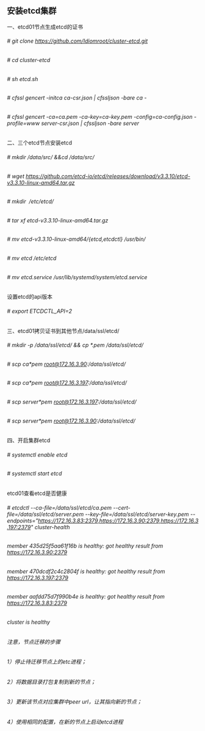 ## 安装etcd集群
一、etcd01节点生成etcd的证书
###### # git clone https://github.com/Idiomroot/cluster-etcd.git
###### # cd cluster-etcd
###### # sh etcd.sh
###### # cfssl gencert -initca ca-csr.json | cfssljson -bare ca -
###### # cfssl gencert -ca=ca.pem -ca-key=ca-key.pem -config=ca-config.json -profile=www server-csr.json | cfssljson -bare server
二、三个etcd节点安装etcd
###### # mkdir /data/src/ &&cd /data/src/
###### # wget https://github.com/etcd-io/etcd/releases/download/v3.3.10/etcd-v3.3.10-linux-amd64.tar.gz
###### # mkdir  /etc/etcd/
###### # tar xf etcd-v3.3.10-linux-amd64.tar.gz
###### # mv etcd-v3.3.10-linux-amd64/{etcd,etcdctl} /usr/bin/
###### # mv etcd /etc/etcd
###### # mv etcd.service /usr/lib/systemd/system/etcd.service
设置etcd的api版本
###### # export ETCDCTL_API=2
三、etcd01拷贝证书到其他节点/data/ssl/etcd/
###### # mkdir -p /data/ssl/etcd/ && cp *.pem /data/ssl/etcd/
###### # scp ca*pem root@172.16.3.90:/data/ssl/etcd/
###### # scp ca*pem root@172.16.3.197:/data/ssl/etcd/
###### # scp server*pem root@172.16.3.197:/data/ssl/etcd/
###### # scp server*pem root@172.16.3.90:/data/ssl/etcd/
四、开启集群etcd
###### # systemctl enable etcd
###### # systemctl start etcd
etcd01查看etcd是否健康
###### # etcdctl --ca-file=/data/ssl/etcd/ca.pem --cert-file=/data/ssl/etcd/server.pem --key-file=/data/ssl/etcd/server-key.pem --endpoints="https://172.16.3.83:2379,https://172.16.3.90:2379,https://172.16.3.197:2379" cluster-health
###### member 435d25f5aa61f16b is healthy: got healthy result from https://172.16.3.90:2379
###### member 470dcdf2c4c2804f is healthy: got healthy result from https://172.16.3.197:2379
###### member aafdd75d7f990b4e is healthy: got healthy result from https://172.16.3.83:2379
###### cluster is healthy
###### 注意，节点迁移的步骤
###### 1）停止待迁移节点上的etc进程；
###### 2）将数据目录打包复制到新的节点；
###### 3）更新该节点对应集群中peer url，让其指向新的节点；
###### 4）使用相同的配置，在新的节点上启动etcd进程
